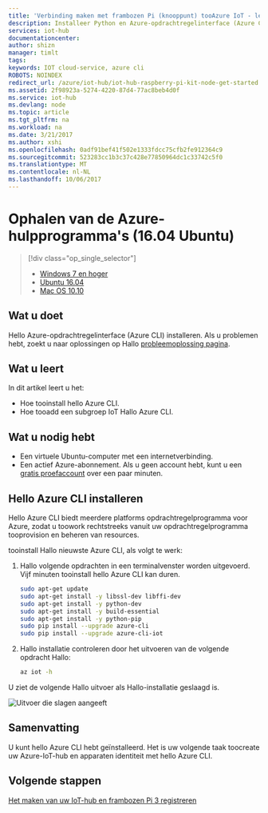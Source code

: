 ```yaml
---
title: 'Verbinding maken met frambozen Pi (knooppunt) tooAzure IoT - les 2: ophalen van de hulpprogramma''s (Ubuntu) | Microsoft Docs'
description: Installeer Python en Azure-opdrachtregelinterface (Azure CLI) op Ubuntu Hallo.
services: iot-hub
documentationcenter: 
author: shizn
manager: timlt
tags: 
keywords: IOT cloud-service, azure cli
ROBOTS: NOINDEX
redirect_url: /azure/iot-hub/iot-hub-raspberry-pi-kit-node-get-started
ms.assetid: 2f98923a-5274-4220-87d4-77ac8beb4d0f
ms.service: iot-hub
ms.devlang: node
ms.topic: article
ms.tgt_pltfrm: na
ms.workload: na
ms.date: 3/21/2017
ms.author: xshi
ms.openlocfilehash: 0adf91bef41f502e1333fdcc75cfb2fe912364c9
ms.sourcegitcommit: 523283cc1b3c37c428e77850964dc1c33742c5f0
ms.translationtype: MT
ms.contentlocale: nl-NL
ms.lasthandoff: 10/06/2017
---
```

# <a name="get-azure-tools-ubuntu-1604"></a>Ophalen van de Azure-hulpprogramma's (16.04 Ubuntu)
> [!div class="op_single_selector"]
> * [Windows 7 en hoger](iot-hub-raspberry-pi-kit-node-lesson2-get-azure-tools-win32.md)
> * [Ubuntu 16.04](iot-hub-raspberry-pi-kit-node-lesson2-get-azure-tools-ubuntu.md)
> * [Mac OS 10.10](iot-hub-raspberry-pi-kit-node-lesson2-get-azure-tools-mac.md)

## <a name="what-you-will-do"></a>Wat u doet
Hello Azure-opdrachtregelinterface (Azure CLI) installeren. Als u problemen hebt, zoekt u naar oplossingen op Hallo [probleemoplossing pagina](iot-hub-raspberry-pi-kit-node-troubleshooting.md).

## <a name="what-you-will-learn"></a>Wat u leert
In dit artikel leert u het:
* Hoe tooinstall hello Azure CLI.
* Hoe tooadd een subgroep IoT Hallo Azure CLI.

## <a name="what-you-need"></a>Wat u nodig hebt
* Een virtuele Ubuntu-computer met een internetverbinding.
* Een actief Azure-abonnement. Als u geen account hebt, kunt u een [gratis proefaccount](http://azure.microsoft.com/pricing/free-trial/) over een paar minuten.

## <a name="install-hello-azure-cli"></a>Hello Azure CLI installeren
Hello Azure CLI biedt meerdere platforms opdrachtregelprogramma voor Azure, zodat u toowork rechtstreeks vanuit uw opdrachtregelprogramma tooprovision en beheren van resources.

tooinstall Hallo nieuwste Azure CLI, als volgt te werk:

1. Hallo volgende opdrachten in een terminalvenster worden uitgevoerd. Vijf minuten tooinstall hello Azure CLI kan duren.

   ```bash
   sudo apt-get update
   sudo apt-get install -y libssl-dev libffi-dev
   sudo apt-get install -y python-dev
   sudo apt-get install -y build-essential
   sudo apt-get install -y python-pip
   sudo pip install --upgrade azure-cli
   sudo pip install --upgrade azure-cli-iot
   ```
2. Hallo installatie controleren door het uitvoeren van de volgende opdracht Hallo:

   ```bash
   az iot -h
   ```

U ziet de volgende Hallo uitvoer als Hallo-installatie geslaagd is.

![Uitvoer die slagen aangeeft](media/iot-hub-raspberry-pi-lessons/lesson2/az_iot_help_ubuntu.png)

## <a name="summary"></a>Samenvatting
U kunt hello Azure CLI hebt geïnstalleerd. Het is uw volgende taak toocreate uw Azure-IoT-hub en apparaten identiteit met hello Azure CLI.

## <a name="next-steps"></a>Volgende stappen
[Het maken van uw IoT-hub en frambozen Pi 3 registreren](iot-hub-raspberry-pi-kit-node-lesson2-prepare-azure-iot-hub.md)

